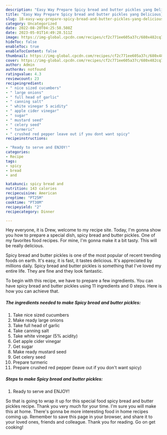 ```yaml
---
description: "Easy Way Prepare Spicy bread and butter pickles yang Delicious}"
title: "Easy Way Prepare Spicy bread and butter pickles yang Delicious}"
slug: 18-easy-way-prepare-spicy-bread-and-butter-pickles-yang-delicious
category: Uncategorized
date: 2022-08-20T04:25:58.508Z
date: 2023-05-01T14:49:28.511Z
image: https://img-global.cpcdn.com/recipes/cf2c771ee605a37c/680x482cq70/spicy-bread-and-butter-pickles-recipe-main-photo.jpg
hideToc: false
enableToc: true
enableTocContent: false
thumbnail: https://img-global.cpcdn.com/recipes/cf2c771ee605a37c/680x482cq70/spicy-bread-and-butter-pickles-recipe-main-photo.jpg
cover: https://img-global.cpcdn.com/recipes/cf2c771ee605a37c/680x482cq70/spicy-bread-and-butter-pickles-recipe-main-photo.jpg
author: Admin
authorAv: notfound
ratingvalue: 4.3
reviewcount: 23
recipeingredient:
- " nice sized cucumbers"
- " large onions"
- " full head of garlic"
- " canning salt"
- " white vinegar 5 acidity"
- " apple cider vinegar"
- " sugar"
- " mustard seed"
- " celery seed"
- " turmeric"
- " crushed red pepper leave out if you dont want spicy"
recipeinstructions:

- "Ready to serve and ENJOY!"
categories:
- Recipe
tags:
- spicy
- bread
- and

katakunci: spicy bread and 
nutrition: 143 calories
recipecuisine: American
preptime: "PT25M"
cooktime: "PT30M"
recipeyield: "2"
recipecategory: Dinner

---
```



Hey everyone, it is Drew, welcome to my recipe site. Today, I'm gonna show you how to prepare a special dish, spicy bread and butter pickles. One of my favorites food recipes. For mine, I'm gonna make it a bit tasty. This will be really delicious.



Spicy bread and butter pickles is one of the most popular of recent trending foods on earth. It's easy, it is fast, it tastes delicious. It's appreciated by millions daily. Spicy bread and butter pickles is something that I've loved my entire life. They are fine and they look fantastic.


To begin with this recipe, we have to prepare a few ingredients. You can have spicy bread and butter pickles using 11 ingredients and 0 steps. Here is how you can achieve that.

<!--inarticleads1-->

##### The ingredients needed to make Spicy bread and butter pickles:

1. Take  nice sized cucumbers
1. Make ready  large onions
1. Take  full head of garlic
1. Take  canning salt
1. Take  white vinegar (5% acidity)
1. Get  apple cider vinegar
1. Get  sugar
1. Make ready  mustard seed
1. Get  celery seed
1. Prepare  turmeric
1. Prepare  crushed red pepper (leave out if you don&#39;t want spicy)




<!--inarticleads2-->

##### Steps to make Spicy bread and butter pickles:


1. Ready to serve and ENJOY!



So that is going to wrap it up for this special food spicy bread and butter pickles recipe. Thank you very much for your time. I'm sure you will make this at home. There's gonna be more interesting food in home recipes coming up. Remember to save this page in your browser, and share it to your loved ones, friends and colleague. Thank you for reading. Go on get cooking!

